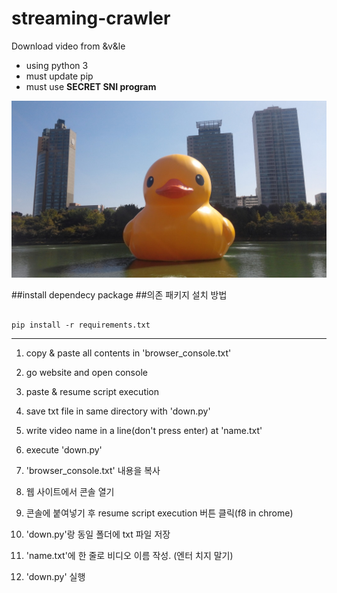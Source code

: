 # streaming-crawler 
Download video from &v&le

* using python 3
* must update pip
* must use **SECRET SNI program**


![Alt text](/dog.jpg)


##install dependecy package 
##의존 패키지 설치 방법
<pre><code>
pip install -r requirements.txt
</code></pre>

* * *

1. copy & paste all contents in 'browser_console.txt'
2. go website and open console
3. paste & resume script execution
4. save txt file in same directory with 'down.py'
5. write video name in a line(don't press enter) at 'name.txt'
5. execute 'down.py'

1. 'browser_console.txt' 내용을 복사
2. 웹 사이트에서 콘솔 열기
3. 콘솔에 붙여넣기 후 resume script execution 버튼 클릭(f8 in chrome)
4. 'down.py'랑 동일 폴더에 txt 파일 저장
5. 'name.txt'에 한 줄로 비디오 이름 작성. (엔터 치지 말기)
6. 'down.py' 실행